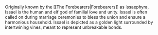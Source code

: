 Originally known by the [[The Forebearers|Forebearers]] as Issaephyra, Issael is the human and elf god of familial love and unity. Issael is often called on during marriage ceremonies to bless the union and ensure a harmonious household. Issael is depicted as a golden light surrounded by intertwining vines, meant to represent unbreakable bonds.